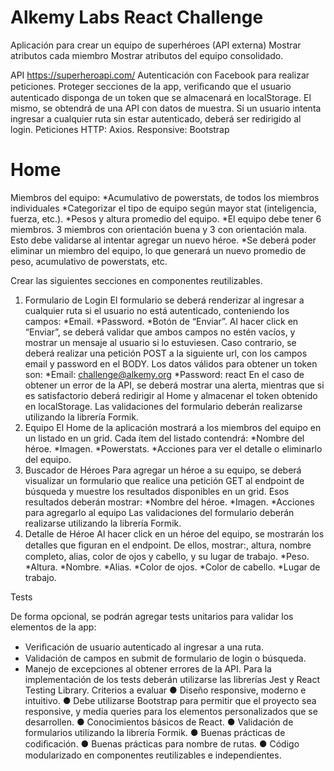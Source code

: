 <h1> Alkemy Labs React Challenge</h1>

Aplicación para crear un equipo de superhéroes (API externa)
Mostrar atributos cada miembro
Mostrar atributos del equipo consolidado.

API https://superheroapi.com/ 
Autenticación con Facebook para realizar peticiones.
Proteger secciones de la app, veriﬁcando que el usuario autenticado disponga de un token que se almacenará en localStorage. El mismo, se obtendrá de una API con datos de muestra. 
Si un usuario intenta ingresar a cualquier ruta sin estar autenticado, deberá ser redirigido al login.
Peticiones HTTP: Axios.
Responsive: Bootstrap

# Home
Miembros del equipo:
*Acumulativo de powerstats, de todos los miembros individuales
*Categorizar el tipo de equipo según mayor stat (inteligencia, fuerza, etc.).
*Pesos y altura promedio del equipo.
*El equipo debe tener 6 miembros.  3 miembros con orientación buena y 3 con orientación mala. Esto debe validarse al intentar agregar un nuevo héroe.
*Se deberá poder eliminar un miembro del equipo, lo que generará un nuevo promedio de peso, acumulativo de powerstats, etc.

Crear las siguientes secciones en componentes reutilizables.
1. Formulario de Login
El formulario se deberá renderizar al ingresar a cualquier ruta si el usuario no está autenticado,
conteniendo los campos:
*Email.
*Password.
*Botón de “Enviar”.
Al hacer click en “Enviar”, se deberá validar que ambos campos no estén vacíos, y mostrar un mensaje
al usuario si lo estuviesen. Caso contrario, se deberá realizar una petición POST a la siguiente url, con
los campos email y password en el BODY.
Los datos válidos para obtener un token son:
*Email: challenge@alkemy.org
*Password: react
En el caso de obtener un error de la API, se deberá mostrar una alerta, mientras que si es satisfactorio
deberá redirigir al Home y almacenar el token obtenido en localStorage.
Las validaciones del formulario deberán realizarse utilizando la librería Formik.
2. Equipo
El Home de la aplicación mostrará a los miembros del equipo en un listado en un grid. Cada ítem del
listado contendrá:
*Nombre del héroe.
*Imagen.
*Powerstats.
*Acciones para ver el detalle o eliminarlo del equipo.
3. Buscador de Héroes
Para agregar un héroe a su equipo, se deberá visualizar un formulario que realice una petición GET al
endpoint de búsqueda y muestre los resultados disponibles en un grid. Esos resultados deberán
mostrar:
*Nombre del héroe.
*Imagen.
*Acciones para agregarlo al equipo
Las validaciones del formulario deberán realizarse utilizando la librería Formik.
4. Detalle de Héroe
Al hacer click en un héroe del equipo, se mostrarán los detalles que ﬁguran en el endpoint. De ellos,
mostrar:, altura, nombre completo, alias, color de ojos y cabello, y su lugar de trabajo.
*Peso.
*Altura.
*Nombre.
*Alias.
*Color de ojos.
*Color de cabello.
*Lugar de trabajo.

Tests

De forma opcional, se podrán agregar tests unitarios para validar los elementos de la app:
- Veriﬁcación de usuario autenticado al ingresar a una ruta.
- Validación de campos en submit de formulario de login o búsqueda.
- Manejo de excepciones al obtener errores de la API.
Para la implementación de los tests deberán utilizarse las librerías Jest y React Testing Library.
Criterios a evaluar
● Diseño responsive, moderno e intuitivo.
● Debe utilizarse Bootstrap para permitir que el proyecto sea responsive, y media queries
para los elementos personalizados que se desarrollen.
● Conocimientos básicos de React.
● Validación de formularios utilizando la librería Formik.
● Buenas prácticas de codiﬁcación.
● Buenas prácticas para nombre de rutas.
● Código modularizado en componentes reutilizables e independientes.
